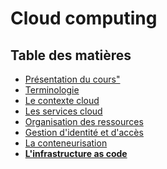 # Cloud computing

<!-- .slide: class="page-title" -->



## Table des matières

<!-- .slide: class="toc" -->

- [Présentation du cours"](#/1)
- [Terminologie](#/2)
- [Le contexte cloud](#/3)
- [Les services cloud](#/4)
- [Organisation des ressources](#/5)
- [Gestion d'identité et d'accès](#/6)
- [La conteneurisation](#/7)
- **[L'infrastructure as code](#/6)**
